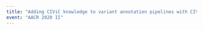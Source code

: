 ```yaml
---
title: "Adding CIViC knowledge to variant annotation pipelines with CIViCpy (AACR Poster #5462)"
event: "AACR 2020 II"
---
```

